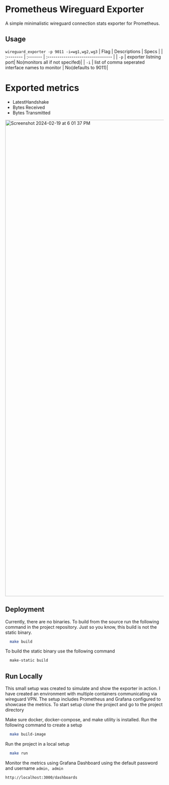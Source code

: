 # Prometheus Wireguard Exporter
A simple minimalistic wireguard connection stats exporter for Prometheus.
 
## Usage
```wireguard_exporter -p 9011 -i=wg1,wg2,wg3```
| Flag | Descriptions  |  Specs                    |
| :-------- | :------- | :-------------------------------- |
| `-p` | exporter listning port| No(monitors all if not specifed)|
| `-i` | list of comma seperated interface names to monitor  | No(defaults to 9011)| 

# Exported metrics
- LatestHandshake 
- Bytes Received
- Bytes Transmitted

<img width="1508" alt="Screenshot 2024-02-19 at 6 01 37 PM" src="https://github.com/sathiraumesh/Prometheus-Wireguard-Exporter/assets/28914919/83327a18-ff5b-426a-bce8-bcbdb6750606">

## Deployment
Currently, there are no binaries. To build from the source run the following command in the project repository. Just so you know, this build is not the static binary.

```bash
  make build
```

To build the static binary use the following command
```bash
  make-static build
```

## Run Locally
This small setup was created to simulate and show the exporter in action. I have created an environment with multiple containers communicating via wireguard VPN. The setup includes Prometheus and Grafana configured to showcase the metrics. To start setup clone the project and go to the project directory


Make sure docker, docker-compose, and make utility  is installed. Run the following command to create a setup 

```bash
  make build-image
```

Run the project in a local setup
```bash
  make run
```

Monitor the metrics using Grafana Dashboard using the default password and username 
```admin, admin```

```bash
http://localhost:3000/dashboards
```
